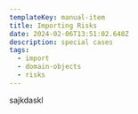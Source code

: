 ```yaml
---
templateKey: manual-item
title: Importing Risks
date: 2024-02-06T13:51:02.648Z
description: special cases
tags:
  - import
  - domain-objects
  - risks
---
```


sajkdaskl
